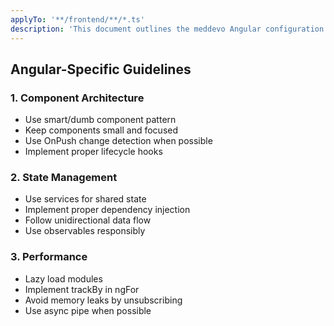 ```yaml
---
applyTo: '**/frontend/**/*.ts'
description: 'This document outlines the meddevo Angular configuration and best practices for the codebase.'
---
```


## Angular-Specific Guidelines

### 1. Component Architecture

- Use smart/dumb component pattern
- Keep components small and focused
- Use OnPush change detection when possible
- Implement proper lifecycle hooks

### 2. State Management

- Use services for shared state
- Implement proper dependency injection
- Follow unidirectional data flow
- Use observables responsibly

### 3. Performance

- Lazy load modules
- Implement trackBy in ngFor
- Avoid memory leaks by unsubscribing
- Use async pipe when possible
